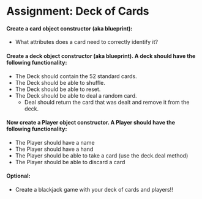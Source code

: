 # Assignment: Deck of Cards

#### Create a card object constructor (aka blueprint):
* What attributes does a card need to correctly identify it?

#### Create a deck object constructor (aka blueprint). A deck should have the following functionality:
* The Deck should contain the 52 standard cards.
* The Deck should be able to shuffle.
* The Deck should be able to reset.
* The Deck should be able to deal a random card.
  * Deal should return the card that was dealt and remove it from the deck.
  
#### Now create a Player object constructor. A Player should have the following functionality:
* The Player should have a name
* The Player should have a hand
* The Player should be able to take a card (use the deck.deal method)
* The Player should be able to discard a card

#### Optional:
* Create a blackjack game with your deck of cards and players!!
